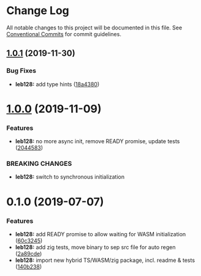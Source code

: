 # Change Log

All notable changes to this project will be documented in this file.
See [Conventional Commits](https://conventionalcommits.org) for commit guidelines.

## [1.0.1](https://github.com/thi-ng/umbrella/compare/@thi.ng/leb128@1.0.0...@thi.ng/leb128@1.0.1) (2019-11-30)

### Bug Fixes

* **leb128:** add type hints ([18a4380](https://github.com/thi-ng/umbrella/commit/18a4380336604f4a8fc890296d5c9dce5d9c0cd2))

# [1.0.0](https://github.com/thi-ng/umbrella/compare/@thi.ng/leb128@0.1.5...@thi.ng/leb128@1.0.0) (2019-11-09)

### Features

* **leb128:** no more async init, remove READY promise, update tests ([2044583](https://github.com/thi-ng/umbrella/commit/20445837f5af1891703e1c51fe8db56e69f11c86))

### BREAKING CHANGES

* **leb128:** switch to synchronous initialization

# 0.1.0 (2019-07-07)

### Features

* **leb128:** add READY promise to allow waiting for WASM initialization ([60c3245](https://github.com/thi-ng/umbrella/commit/60c3245))
* **leb128:** add zig tests, move binary to sep src file for auto regen ([2a89cde](https://github.com/thi-ng/umbrella/commit/2a89cde))
* **leb128:** import new hybrid TS/WASM/zig package, incl. readme & tests ([140b238](https://github.com/thi-ng/umbrella/commit/140b238))

